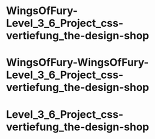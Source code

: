 # WingsOfFury-Level_3_6_Project_css-vertiefung_the-design-shop
# WingsOfFury-WingsOfFury-Level_3_6_Project_css-vertiefung_the-design-shop
# Level_3_6_Project_css-vertiefung_the-design-shop
